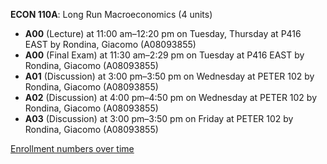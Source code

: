 **ECON 110A**: Long Run Macroeconomics (4 units)

- **A00** (Lecture) at 11:00 am–12:20 pm on Tuesday, Thursday at P416 EAST by Rondina, Giacomo (A08093855)
- **A00** (Final Exam) at 11:30 am–2:29 pm on Tuesday at P416 EAST by Rondina, Giacomo (A08093855)
- **A01** (Discussion) at 3:00 pm–3:50 pm on Wednesday at PETER 102 by Rondina, Giacomo (A08093855)
- **A02** (Discussion) at 4:00 pm–4:50 pm on Wednesday at PETER 102 by Rondina, Giacomo (A08093855)
- **A03** (Discussion) at 3:00 pm–3:50 pm on Friday at PETER 102 by Rondina, Giacomo (A08093855)

[Enrollment numbers over time](./ECON110A.tsv)
